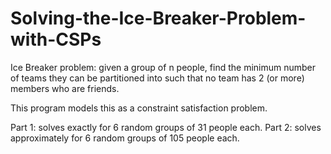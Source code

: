 # Solving-the-Ice-Breaker-Problem-with-CSPs

Ice Breaker problem: given a group of n people, find the minimum number of teams they can be 
partitioned into such that no team has 2 (or more) members who are friends.

This program models this as a constraint satisfaction problem.

Part 1: solves exactly for 6 random groups of 31 people each.
Part 2: solves approximately for 6 random groups of 105 people each.

